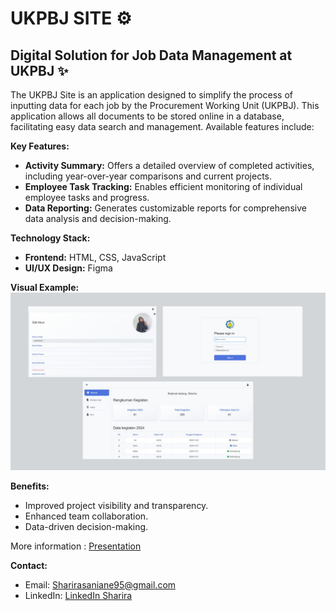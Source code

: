 <h1> UKPBJ SITE ⚙️</h1>
<h2>Digital Solution for Job Data Management at UKPBJ ✨</h2>

The UKPBJ Site is an application designed to simplify the process of inputting data for each job by the Procurement Working Unit (UKPBJ). This application allows all documents to be stored online in a database, facilitating easy data search and management. Available features include:

**Key Features:**
* **Activity Summary:** Offers a detailed overview of completed activities, including year-over-year comparisons and current projects.
* **Employee Task Tracking:** Enables efficient monitoring of individual employee tasks and progress.
* **Data Reporting:** Generates customizable reports for comprehensive data analysis and decision-making.

**Technology Stack:**
* **Frontend:** HTML, CSS, JavaScript
* **UI/UX Design:** Figma

**Visual Example:**
![System Interface](./assets/imgs/UKPBJ.jpg)

**Benefits:**
* Improved project visibility and transparency.
* Enhanced team collaboration.
* Data-driven decision-making.

More information : [Presentation](https://www.canva.com/design/DAGGtWD3qHY/X5lWUtidvYo22Cxwru7s-Q/edit?utm_content=DAGGtWD3qHY&utm_campaign=designshare&utm_medium=link2&utm_source=sharebutton)

**Contact:**

* Email: Sharirasaniane95@gmail.com
* LinkedIn: [LinkedIn Sharira](https://www.linkedin.com/in/sharira-saniane/)